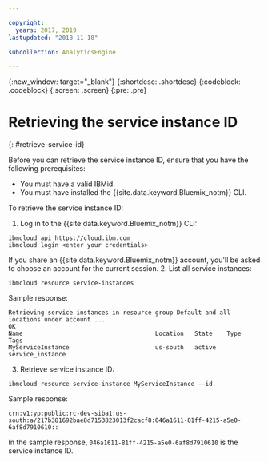 ```yaml
---

copyright:
  years: 2017, 2019
lastupdated: "2018-11-18"

subcollection: AnalyticsEngine

---
```


<!-- Attribute definitions -->
{:new_window: target="_blank"}
{:shortdesc: .shortdesc}
{:codeblock: .codeblock}
{:screen: .screen}
{:pre: .pre}

# Retrieving the service instance ID
{: #retrieve-service-id}

Before you can retrieve the service instance ID, ensure that you have the following prerequisites:
- You must have a valid IBMid.
- You must have installed the {{site.data.keyword.Bluemix_notm}} CLI.

To retrieve the service instance ID:

1. Log in to the {{site.data.keyword.Bluemix_notm}} CLI:
```
ibmcloud api https://cloud.ibm.com
ibmcloud login <enter your credentials>
```
If you share an {{site.data.keyword.Bluemix_notm}} account, you'll be asked to choose an account for the current session.
2. List all service instances:
```
ibmcloud resource service-instances
```
Sample response:
```
Retrieving service instances in resource group Default and all locations under account ...
OK
Name                                     Location   State    Type              Tags
MyServiceInstance                        us-south   active   service_instance
```
3. Retrieve service instance ID:
```
ibmcloud resource service-instance MyServiceInstance --id
```
Sample response:
```
crn:v1:yp:public:rc-dev-siba1:us-south:a/217b381692bae8d7153823013f2cacf8:046a1611-81ff-4215-a5e0-6af8d7910610::
```
In the sample response, `046a1611-81ff-4215-a5e0-6af8d7910610` is the service instance ID.
